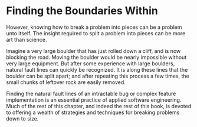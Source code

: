 # Finding the Boundaries Within

However, knowing how to break a problem into pieces can be a problem unto itself.  The insight required to split a problem into pieces can be more art than science.  

Imagine a very large boulder that has just rolled down a cliff, and is now blocking the road.  Moving the boulder would be nearly impossible without very large equipment.  But after some experience with large boulders, natural fault lines can quickly be recognized.  It is along these lines that the boulder can be split apart; and after repeating this process a few times, the small chunks of leftover rock are easily removed.

Finding the natural fault lines of an intractable bug or complex feature implementation is an essential practice of applied software engineering.  Much of the rest of this chapter, and indeed the rest of this book, is devoted to offering a wealth of strategies and techniques for breaking problems down to size.
